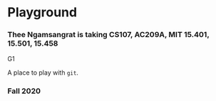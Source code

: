 # Playground
### Thee Ngamsangrat is taking CS107, AC209A, MIT 15.401, 15.501, 15.458
G1

A place to play with `git`.

### Fall 2020
